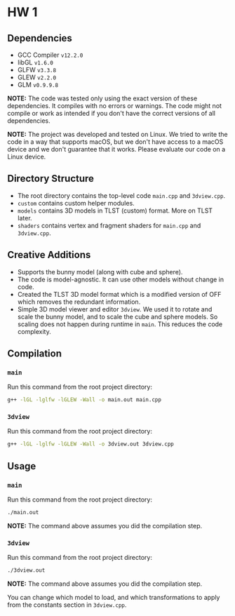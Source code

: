 # HW 1

## Dependencies

- GCC Compiler `v12.2.0`
- libGL `v1.6.0`
- GLFW `v3.3.8`
- GLEW `v2.2.0`
- GLM `v0.9.9.8`

**NOTE:** The code was tested only using the exact version of these
dependencies. It compiles with no errors or warnings. The code might not compile
or work as intended if you don't have the correct versions of all dependencies.

**NOTE:** The project was developed and tested on Linux. We tried to write the
code in a way that supports macOS, but we don't have access to a macOS device
and we don't guarantee that it works. Please evaluate our code on a Linux
device.

## Directory Structure

- The root directory contains the top-level code `main.cpp` and `3dview.cpp`.
- `custom` contains custom helper modules.
- `models` contains 3D models in TLST (custom) format. More on TLST later.
- `shaders` contains vertex and fragment shaders for `main.cpp` and `3dview.cpp`.

## Creative Additions

- Supports the bunny model (along with cube and sphere).
- The code is model-agnostic. It can use other models without change in code.
- Created the TLST 3D model format which is a modified version of OFF which
  removes the redundant information.
- Simple 3D model viewer and editor `3dview`. We used it to rotate and scale the
  bunny model, and to scale the cube and sphere models. So scaling does not
  happen during runtime in `main`. This reduces the code complexity.

## Compilation

### `main`

Run this command from the root project directory:

```bash
g++ -lGL -lglfw -lGLEW -Wall -o main.out main.cpp
```

### `3dview`

Run this command from the root project directory:

```bash
g++ -lGL -lglfw -lGLEW -Wall -o 3dview.out 3dview.cpp
```

## Usage

### `main`

Run this command from the root project directory:

```bash
./main.out
```

**NOTE:** The command above assumes you did the compilation step.

### `3dview`

Run this command from the root project directory:

```bash
./3dview.out
```

**NOTE:** The command above assumes you did the compilation step.

You can change which model to load, and which transformations to apply from the
constants section in `3dview.cpp`.
